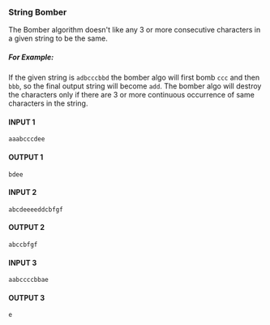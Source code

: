 ### String Bomber

The Bomber algorithm doesn't like any 3 or more consecutive characters in a given string to be the same.

##### For Example: 
If the given string is `adbcccbbd` the bomber algo will first bomb `ccc` and then `bbb`, so the final output string will become `add`.
The bomber algo will destroy the characters only if there are 3 or more continuous occurrence of same characters in the string.

#### INPUT 1
    aaabcccdee
#### OUTPUT 1
    bdee
#### INPUT 2
    abcdeeeeddcbfgf
#### OUTPUT 2
    abccbfgf
#### INPUT 3
    aabccccbbae
#### OUTPUT 3
    e
